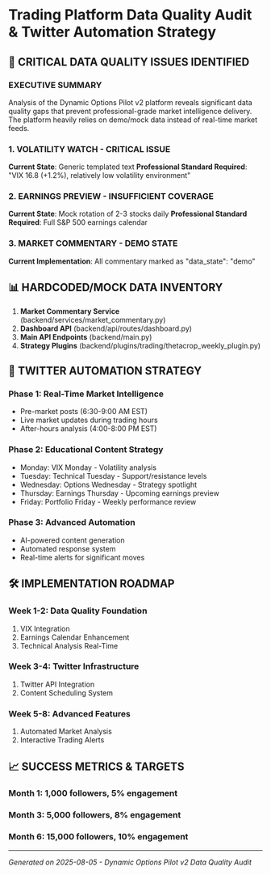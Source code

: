 # Trading Platform Data Quality Audit & Twitter Automation Strategy

## 🚨 CRITICAL DATA QUALITY ISSUES IDENTIFIED

### **EXECUTIVE SUMMARY**
Analysis of the Dynamic Options Pilot v2 platform reveals significant data quality gaps that prevent professional-grade market intelligence delivery. The platform heavily relies on demo/mock data instead of real-time market feeds.

### **1. VOLATILITY WATCH - CRITICAL ISSUE**
**Current State**: Generic templated text
**Professional Standard Required**: "VIX 16.8 (+1.2%), relatively low volatility environment"

### **2. EARNINGS PREVIEW - INSUFFICIENT COVERAGE**  
**Current State**: Mock rotation of 2-3 stocks daily
**Professional Standard Required**: Full S&P 500 earnings calendar

### **3. MARKET COMMENTARY - DEMO STATE**
**Current Implementation**: All commentary marked as "data_state": "demo"

## 📊 HARDCODED/MOCK DATA INVENTORY

1. **Market Commentary Service** (backend/services/market_commentary.py)
2. **Dashboard API** (backend/api/routes/dashboard.py)
3. **Main API Endpoints** (backend/main.py)
4. **Strategy Plugins** (backend/plugins/trading/thetacrop_weekly_plugin.py)

## 🎯 TWITTER AUTOMATION STRATEGY

### **Phase 1: Real-Time Market Intelligence**
- Pre-market posts (6:30-9:00 AM EST)  
- Live market updates during trading hours
- After-hours analysis (4:00-8:00 PM EST)

### **Phase 2: Educational Content Strategy**
- Monday: VIX Monday - Volatility analysis
- Tuesday: Technical Tuesday - Support/resistance levels
- Wednesday: Options Wednesday - Strategy spotlight
- Thursday: Earnings Thursday - Upcoming earnings preview
- Friday: Portfolio Friday - Weekly performance review

### **Phase 3: Advanced Automation**
- AI-powered content generation
- Automated response system
- Real-time alerts for significant moves

## 🛠️ IMPLEMENTATION ROADMAP

### **Week 1-2: Data Quality Foundation**
1. VIX Integration
2. Earnings Calendar Enhancement
3. Technical Analysis Real-Time

### **Week 3-4: Twitter Infrastructure**  
1. Twitter API Integration
2. Content Scheduling System

### **Week 5-8: Advanced Features**
1. Automated Market Analysis
2. Interactive Trading Alerts

## 📈 SUCCESS METRICS & TARGETS

### **Month 1**: 1,000 followers, 5% engagement
### **Month 3**: 5,000 followers, 8% engagement  
### **Month 6**: 15,000 followers, 10% engagement

---
*Generated on 2025-08-05 - Dynamic Options Pilot v2 Data Quality Audit*
